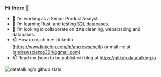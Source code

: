 ### Hi there 👋

- 🔭 I’m working as a Senior Product Analyst.
- 🌱 I’m learning Rust, and testing SQL databases.
- 👯 I’m looking to collaborate on data cleaning, webscraping and databases.
- 📫 How to reach me: LinkedIn (https://www.linkedin.com/in/andrewschell/) or mail me at (andrewscience304@gmail.com)
- 📫 Read my (soon to be published) blog at https://github.datatalking.io

![datatalking's github stats](https://github-readme-stats.vercel.app/api?username=datatalking&show_icons=true&theme=radical&count_private=true&show_icons=true)
